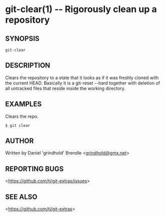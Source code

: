 git-clear(1) -- Rigorously clean up a repository 
================================================

## SYNOPSIS

`git-clear`

## DESCRIPTION

  Clears the repository to a state that it looks as if it was freshly cloned
  with the current HEAD. Basically it is a git-reset --hard together with
  deletion of all untracked files that reside inside the working directory.

## EXAMPLES

  Clears the repo.

    $ git clear

## AUTHOR

Written by Daniel 'grindhold' Brendle &lt;<grindhold@gmx.net>&gt;

## REPORTING BUGS

&lt;<https://github.com/tj/git-extras/issues>&gt;

## SEE ALSO

&lt;<https://github.com/tj/git-extras>&gt;

